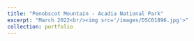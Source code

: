 ```yaml
---
title: "Penobscot Mountain - Acadia National Park"
excerpt: "March 2022<br/><img src='/images/DSC01896.jpg'>"
collection: portfolio
---
```

